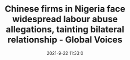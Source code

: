 ---
"title": "Chinese firms in Nigeria face widespread labour abuse allegations, tainting bilateral relationship - Global Voices"
"date": "2021-9-22 11:33:0"
"feed_name": "GOOGLENEWSINDUSTRIAL"
"feed_website": "https://news.google.com/search?q=industrial%2Bincident&hl=en-US&gl=US&ceid=US:en"
"feed_rss": "https://news.google.com/rss/search?q=industrial%2Bincident&hl=en-US&gl=US&ceid=US:en"
"link": "https://globalvoices.org/2021/09/22/chinese-firms-in-nigeria-face-widespread-labour-abuse-allegations-tainting-bilateral-relationship/"
"source": "{'href': 'https://globalvoices.org', 'title': 'Global Voices'}"
"file": "_posts/2021-1-1-4d671059852d61c7421f090d14d5419772449845.md"
"accident": "0"
"drilling": "0"
"dead": "0"
"injured": "0"
"arrested": "0"
"where": "unknown site"
"place": "unknown place"
---